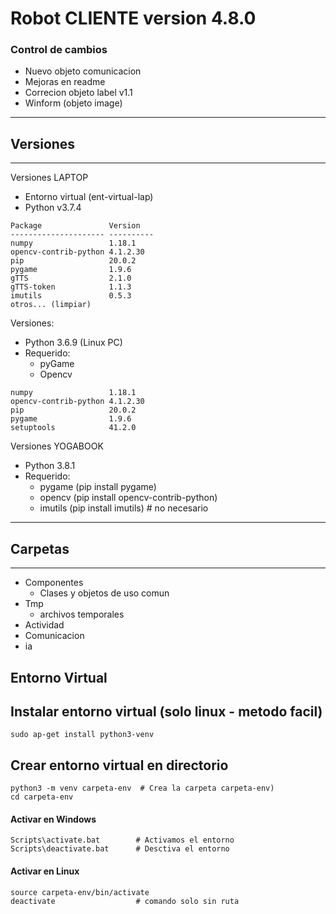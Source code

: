Robot CLIENTE version 4.8.0
=====================
### Control de cambios
* Nuevo objeto comunicacion
* Mejoras en readme
* Correcion objeto label v1.1
* Winform (objeto image)


-----------
## Versiones
-----------
Versiones LAPTOP

* Entorno virtual (ent-virtual-lap)
* Python v3.7.4

```
Package               Version
--------------------- ----------
numpy                 1.18.1
opencv-contrib-python 4.1.2.30
pip                   20.0.2
pygame                1.9.6
gTTS                  2.1.0
gTTS-token            1.1.3
imutils               0.5.3
otros... (limpiar)
```



Versiones:
* Python 3.6.9 (Linux PC)
* Requerido:
    * pyGame
    * Opencv
```
numpy                 1.18.1
opencv-contrib-python 4.1.2.30
pip                   20.0.2
pygame                1.9.6
setuptools            41.2.0
```

Versiones YOGABOOK
* Python 3.8.1
* Requerido:
    * pygame (pip install pygame)
    * opencv (pip install opencv-contrib-python)
    * imutils (pip install imutils) # no necesario


-----------
## Carpetas
-----------


* Componentes
    * Clases y objetos de uso comun
* Tmp
    * archivos temporales
* Actividad
* Comunicacion
* ia

## Entorno Virtual

## Instalar entorno virtual (solo linux - metodo facil)
```
sudo ap-get install python3-venv
```
## Crear entorno virtual en directorio
```
python3 -m venv carpeta-env  # Crea la carpeta carpeta-env)
cd carpeta-env
```
#### Activar en Windows
```
Scripts\activate.bat        # Activamos el entorno
Scripts\deactivate.bat      # Desctiva el entorno
```
#### Activar en Linux
```
source carpeta-env/bin/activate
deactivate                  # comando solo sin ruta